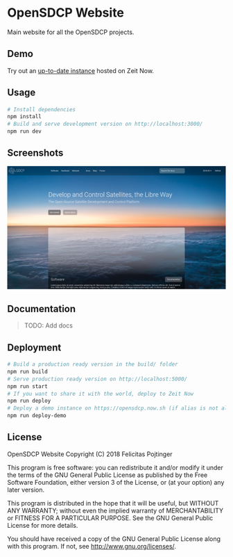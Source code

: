 # OpenSDCP Website

Main website for all the OpenSDCP projects.

## Demo

Try out an [up-to-date instance](https://opensdcp.now.sh/) hosted on Zeit Now.

## Usage

```bash
# Install dependencies
npm install
# Build and serve development version on http://localhost:3000/
npm run dev
```

## Screenshots

![Mockup of the landing page](/screenshots/landing-page.png)

## Documentation

> TODO: Add docs

## Deployment

```bash
# Build a production ready version in the build/ folder
npm run build
# Serve production ready version on http://localhost:5000/
npm run start
# If you want to share it with the world, deploy to Zeit Now
npm run deploy
# Deploy a demo instance on https://opensdcp.now.sh (if alias is not already taken)
npm run deploy-demo
```

## License

OpenSDCP Website Copyright (C) 2018 Felicitas Pojtinger

This program is free software: you can redistribute it and/or modify
it under the terms of the GNU General Public License as published by
the Free Software Foundation, either version 3 of the License, or
(at your option) any later version.

This program is distributed in the hope that it will be useful,
but WITHOUT ANY WARRANTY; without even the implied warranty of
MERCHANTABILITY or FITNESS FOR A PARTICULAR PURPOSE. See the
GNU General Public License for more details.

You should have received a copy of the GNU General Public License
along with this program. If not, see <http://www.gnu.org/licenses/>.
